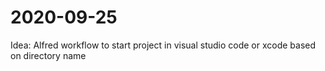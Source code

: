 # 2020-09-25

Idea: Alfred workflow to start project in visual studio code or xcode based on directory name
